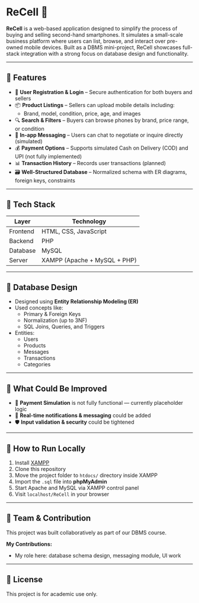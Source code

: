# ReCell 📱

**ReCell** is a web-based application designed to simplify the process of buying and selling second-hand smartphones. It simulates a small-scale business platform where users can list, browse, and interact over pre-owned mobile devices. Built as a DBMS mini-project, ReCell showcases full-stack integration with a strong focus on database design and functionality.

---

## 🚀 Features

- 🔐 **User Registration & Login** – Secure authentication for both buyers and sellers
- 📦 **Product Listings** – Sellers can upload mobile details including:
  - Brand, model, condition, price, age, and images
- 🔍 **Search & Filters** – Buyers can browse phones by brand, price range, or condition
- 💬 **In-app Messaging** – Users can chat to negotiate or inquire directly (simulated)
- 💰 **Payment Options** – Supports simulated Cash on Delivery (COD) and UPI (not fully implemented)
- 📊 **Transaction History** – Records user transactions (planned)
- 🗃️ **Well-Structured Database** – Normalized schema with ER diagrams, foreign keys, constraints

---

## 🧱 Tech Stack

| Layer       | Technology                     |
|-------------|--------------------------------|
| Frontend    | HTML, CSS, JavaScript          |
| Backend     | PHP                            |
| Database    | MySQL                          |
| Server      | XAMPP (Apache + MySQL + PHP)   |

---

## 🧠 Database Design

- Designed using **Entity Relationship Modeling (ER)**  
- Used concepts like:
  - Primary & Foreign Keys
  - Normalization (up to 3NF)
  - SQL Joins, Queries, and Triggers
- Entities:
  - Users
  - Products
  - Messages
  - Transactions
  - Categories

---

## 🧪 What Could Be Improved

- 💸 **Payment Simulation** is not fully functional — currently placeholder logic
- 🔔 **Real-time notifications & messaging** could be added
- 🛡️ **Input validation & security** could be tightened

---

## 📁 How to Run Locally

1. Install [XAMPP](https://www.apachefriends.org/)
2. Clone this repository
3. Move the project folder to `htdocs/` directory inside XAMPP
4. Import the `.sql` file into **phpMyAdmin**
5. Start Apache and MySQL via XAMPP control panel
6. Visit `localhost/ReCell` in your browser

---

## 🤝 Team & Contribution

This project was built collaboratively as part of our DBMS course.

**My Contributions:**
- My role here: database schema design, messaging module, UI work

---

## 📝 License

This project is for academic use only.
